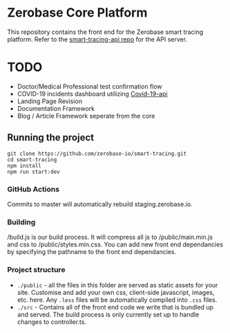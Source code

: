 Zerobase Core Platform
=============

This repository contains the front end for the Zerobase smart tracing platform. Refer to the [smart-tracing-api repo](https://github.com/zerobase-io/smart-tracing-api) for the API server.

# TODO

* Doctor/Medical Professional test confirmation flow
* COVID-19 incidents dashboard utilizing [Covid-19-api](https://github.com/mathdroid/covid-19-api)
* Landing Page Revision
* Documentation Framework
* Blog / Article Framework seperate from the core 

## Running the project
    
    git clone https://github.com/zerobase-io/smart-tracing.git
    cd smart-tracing
    npm install
    npm run start:dev

### GitHub Actions

Commits to master will automatically rebuild staging.zerobase.io.

### Building

/build.js is our build process. It will compress all js to /public/main.min.js and css to /public/styles.min.css. You can add new front end dependancies by specifying the pathname to the front end dependancies. 

### Project structure

*   `./public` - all the files in this folder are served as static assets for your site. Customise and add your own css, client-side javascript, images, etc. here. Any `.less` files will be automatically compiled into `.css` files.
*   `./src` - Contains all of the front end code we write that is bundled up and served. The build process is only currently set up to handle changes to controller.ts.

